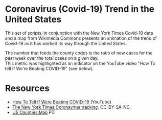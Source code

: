 # Coronavirus (Covid-19) Trend in the United States

This set of scripts, in conjunction with the New York Times Covid-19 data and a map from Wikimedia Commons 
presents an animation of the trend of Covid-19 as it has worked its way through the United States.

The number that feeds the county codes is the ratio of new cases for the past week over the total cases on a given day.  
This metric was highlighted as an indicator on the YouTube video "How To tell if We're Beating COVID-19" (see below).

# Resources
* [How To Tell If Were Beating COVID-19](https://youtu.be/54XLXg4fYsc) (YouTube)
* [The New York Times Coronavirus tracking](https://www.nytimes.com/interactive/2020/us/coronavirus-us-cases.html), CC-BY-SA-NC.
* [US Counties Map](https://commons.wikimedia.org/wiki/File:Usa_counties_large.svg) PD
